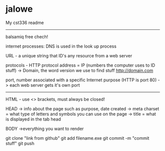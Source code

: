 # jalowe

My cst336 readme

------

balsamiq free chech!

internet processes:
DNS is used in the look up process

URL - a unique string that ID's any resource from a web server

protocols - HTTP
protocol address = IP (numbers the computer uses to ID stuff)
-> Domain, the word version we use to find stuff http://domain.com 

port, number associated with a specific Internet purpose (HTTP is port 80)
-> each web server gets it's own port

---

HTML - use <> brackets, must always be closed!

HEAD
-> info about the page such as purpose, date created
-> meta charset = what type of letters and symbols you can use on the page
-> title = what is displayed in the tab head

BODY
->everything you want to render


git clone "link from github"
git add filename.exe
git commit -m "commit stuff"
git push